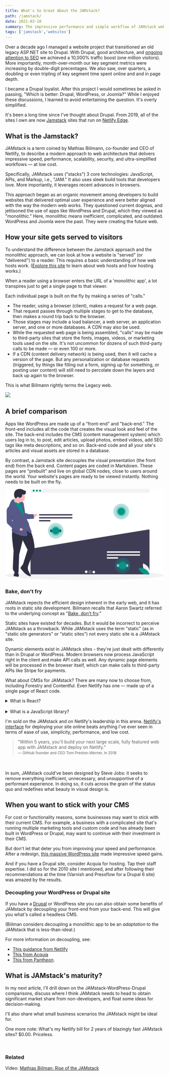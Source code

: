 ```yaml
---
title: What's So Great About the JAMstack?
path: /jamstack/
date: 2021-03-10
summary: The impressive performance and simple workflow of JAMstack websites is leaving monolithic apps and practices behind.
tags: ['jamstack','websites']
---
```


Over a decade ago I managed a website project that transitioned an old legacy ASP.NET site to Drupal. With Drupal, good architecture, and <a href="/seo-set-forget">ongoing attention to SEO</a> we achieved a 10,000% traffic boost (one million visitors). More importantly, month-over-month our key segment metrics were increasing by double-digit precentages. We also saw, over quarters, a doubling or even tripling of key segment time spent online and and in page depth. 

I became a Drupal loyalist. After this project I would sometimes be asked in passing, "Which is better: Drupal, WordPress, or Joomla?" While I enjoyed these discussions, I learned to avoid entertaining the question. It's overly simplified. 

It's been a long time since I've thought about Drupal. From 2019, all of the sites I own are now <a href="https://jamstack.org/" target="blank">Jamstack</a> sites that run on <a href="https://www.netlify.com/" target="blank">Netlify Edge</a>. 

## What is the Jamstack? 

JAMstack is a term coined by Mathias Biilmann, co-founder and CEO of Netlify, to describe a modern approach to web architecture that delivers impressive speed, performance, scalability, security, and ultra-simplified workflows — at low cost.

Specifically, JAMstack uses ("stacks") 3 core technologies: JavaScript, APIs, and Markup, i.e., "JAM." It also uses sleek build tools that developers love. More importantly, it leverages recent advances in browsers.

This approach began as an organic movement among developers to build websites that delivered optimal user experience and were better aligned with the way the modern web works. They questioned current dogmas, and jettisoned the use of apps like WordPress and Drupal, which they viewed as "monolithic." Here, monolithic means inefficient, complicated, and outdated. WordPress and Joomla were the past. They were creating the future web.

## How your site gets served to visitors

To understand the difference between the Jamstack approach and the monolithic approach, we can look at how a website is "served" (or "delivered") to a reader. This requires a basic understanding of how web hosts work. (<a href="https://www.whoishostingthis.com/hosting-reviews/" target="blank">Explore this site</a> to learn  about web hosts and how hosting works.)

When a reader using a browser enters the URL of a 'monolithic app', a lot transpires just to get a single page to that viewer.

Each individual page is built on the fly by making a series of "calls." 

* The reader, using a browser (client), makes a request for a web page. 
* That request passes through multiple stages to get to the database, then makes a round trip back to the browser. 
* Those stages may include a load balancer, a web server, an application server, and one or more databases. A CDN may also be used.
* While the requested web page is being assembled, "calls" may be made to third-party sites that store the fonts, images, videos, or marketing tools used on the site. It's not uncommon for dozens of such third-party calls to be made — or even 100 or more.
* If a CDN (content delivery network) is being used, then it will cache a version of the page. But any personalization or database requests (triggered, by things like filling out a form, signing up for something, or posting user content) will still need to percolate down the layers and back up again to the browser.

This is what Biilmann rightly terms the Legacy web. 

<img src="https://res.cloudinary.com/icecloud7/image/upload/f_auto/v1614574590/SignalFox/evolution-of-web_ynrwep.png">

## A brief comparison

Apps like WordPress are made up of a "front-end" and "back-end." The front-end includes all the code that creates the visual look and feel of the site. The back-end includes the CMS (content management system) which users log in to, to post, edit articles, upload photos, embed videos, add SEO tags like meta descriptions, and so on. Back-end code and all your site's articles and visual assets are stored in a database.

By contrast, a Jamstack site decouples the visual presentation (the front end) from the back end. Content pages are coded in Markdown. These pages are "prebuilt" and live on global CDN nodes, close to users around the world. Your website's pages are ready to be viewed instantly. Nothing needs to be built on the fly. 

![website design](../static/web-design.svg)

### Bake, don't fry 

JAMstack repects the efficient design inherent in the early web, and it has roots in static site development. Biilmann recalls that Aaron Swartz referred to the underlying concept as "<a href="http://www.aaronsw.com/weblog/000404" target="blank">Bake, don't fry</a>." 

Static sites have existed for decades. But it would be incorrect to perceive JAMstack as a throwback. While JAMstack uses the term "static" (as in "static site generators" or "static sites") not every static site is a JAMstack site.

Dynamic elements exist in JAMstack sites - they're just dealt with differently than in Drupal or WordPress. Modern browsers now process JavaScript right in the client and make API calls as well. Any dynamic page elements will be processed in the browser itself, which can make calls to third-party APIs like Stripe for payments. 

What about CMSs for JAMstack? There are many now to choose from, including Forestry and Contentful. Even Netlify has one — made up of a single page of React code.

<details>
  <summary>What is React?</summary><br/>
   <ul class="highlight2">
     <li>React is an <a href="https://reactjs.org/docs/how-to-contribute.html" target="blank">open source JavaScript library, created by Facebook engineers</a>. It's used to create fast, interactive user-interfaces.</li>
 </ul>

</details>
<br/>
<details>
  <summary>What is a JavaScript library?</summary><br/>
   <ul class="highlight2">
     <li>A JavaScript library is a collection of pre-built JavaScript functions. Using pre-built functions speeds the development process: the programmer doesn't need to build everything from scratch .</li>
 </ul>

</details>

I'm sold on the JAMstack and on Netlify's leadership in this arena. <a href="https://www.netlify.com/products/edge/">Netlify's interface</a> for deploying your site online beats anything I've ever seen in terms of ease of use, simplicity, performance, and low cost.
<br/>
> "Within 5 years, you'll build your next large scale, fully featured web app with JAMstack and deploy on Netlify." <br/>
<small>—  GitHub founder and CEO Tom Preston-Werner, in 2018</small>

<br/>
<br/>
In sum, JAMstack could've been designed by Steve Jobs: it seeks to remove everything inefficient, unnecessary, and unsupportive of a performant experience. In doing so, it cuts across the grain of the status quo and redefines what beauty in visual design is.


## When you want to stick with your CMS

For cost or functionality reasons, some businesses may want to stick with their current CMS. For example, a business with a complicated site that's running multiple marketing tools and custom code and has already been built in WordPress or Drupal, may want to continue with their investment in their CMS.

But don't let that deter you from improving your speed and performance. After a redesign, <a href="https://developers.google.com/speed/pagespeed/insights/?url=https%3A%2F%2Fdigital.com%2F&tab=mobile" target="blank">this massive WordPress site</a> made impressive speed gains.

And if you have a Drupal site, consider Acquia for hosting. Tap their staff expertise. I did so for the 2010 site I mentioned, and after following their recommendations at the time (Varnish and Pressflow for a Drupal 6 site) was amazed by the results.


### Decoupling your WordPress or Drupal site

If you have a <a href="https://www.drupal.org/" target="blank">Drupal</a> or WordPress site you can also obtain some benefits of JAMstack by decoupling your front-end from your back-end. This will give you what's called a headless CMS. 

(Biilman considers decoupling a monolithic app to be an <em>adaptation</em> to the JAMstack that is less-than-ideal.)

For more information on decoupling, see:
* <a href="https://www.netlify.com/with/drupal/?" target="blank">This guidance from Netlify</a>
* <a href="https://www.acquia.com/resources/decoupled-drupal" target="blank">This from Acquia</a>
* <a href="https://pantheon.io/features/decoupled-cms" target="blank">This from Pantheon</a>.

## What is JAMstack's maturity?

In my next article, I'll drill down on the JAMstack-WordPress-Drupal comparisons, discuss where I think JAMstack needs to head to obtain significant market share from non-developers, and float some ideas for decision-making. 

I'll also share what small business scenarios the JAMstack might be ideal for. 

One more note: What's my Netlify bill for 2 years of blazingly fast JAMstack sites? $0.00. Priceless. 


<br/>

### Related 

Video: <a href="https://www.youtube.com/watch?v=uWTMEDEPw8c" target="blank">Mathias Biilman: Rise of the JAMstack</a>


